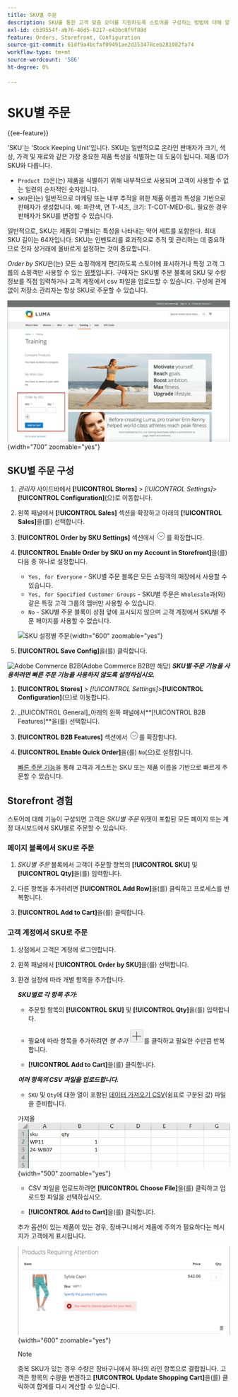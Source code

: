 ```yaml
---
title: SKU별 주문
description: SKU를 통한 고객 맞춤 오더를 지원하도록 스토어를 구성하는 방법에 대해 알아봅니다.
exl-id: cb39554f-ab76-46d5-8217-e43bc8f9f88d
feature: Orders, Storefront, Configuration
source-git-commit: 61df9a4bcfaf09491ae2d353478ceb281082fa74
workflow-type: tm+mt
source-wordcount: '586'
ht-degree: 0%

---
```


# SKU별 주문

{{ee-feature}}

&#39;SKU&#39;는 &#39;Stock Keeping Unit&#39;입니다. SKU는 일반적으로 온라인 판매자가 크기, 색상, 가격 및 재료와 같은 가장 중요한 제품 특성을 식별하는 데 도움이 됩니다. 제품 ID가 SKU와 다릅니다.

- `Product ID`은(는) 제품을 식별하기 위해 내부적으로 사용되며 고객이 사용할 수 없는 일련의 순차적인 숫자입니다.
- `SKU`은(는) 일반적으로 마케팅 또는 내부 추적을 위한 제품 이름과 특성을 기반으로 판매자가 생성합니다. 예: 파란색, 면 T-셔츠, 크기: T-COT-MED-BL. 필요한 경우 판매자가 SKU를 변경할 수 있습니다.

일반적으로, SKU는 제품의 구별되는 특성을 나타내는 약어 세트를 포함한다. 최대 SKU 길이는 64자입니다. SKU는 인벤토리를 효과적으로 추적 및 관리하는 데 중요하므로 전자 상거래에 올바르게 설정하는 것이 중요합니다.

_Order by SKU_&#x200B;은(는) 모든 쇼핑객에게 편리하도록 스토어에 표시하거나 특정 고객 그룹의 쇼핑객만 사용할 수 있는 [위젯](../content-design/widgets.md)입니다. 구매자는 SKU별 주문 블록에 SKU 및 수량 정보를 직접 입력하거나 고객 계정에서 csv 파일을 업로드할 수 있습니다. 구성에 관계없이 저장소 관리자는 항상 SKU로 주문할 수 있습니다.

![Storefront에서 SKU로 주문](./assets/storefront-order-by-sku.png){width="700" zoomable="yes"}

## SKU별 주문 구성

1. _관리자_ 사이드바에서 **[!UICONTROL Stores]** > _[!UICONTROL Settings]_>**[!UICONTROL Configuration]**(으)로 이동합니다.

1. 왼쪽 패널에서 **[!UICONTROL Sales]** 섹션을 확장하고 아래의 **[!UICONTROL Sales]**&#x200B;을(를) 선택합니다.

1. **[!UICONTROL Order by SKU Settings]** 섹션에서 ![확장 선택기](../assets/icon-display-expand.png)를 확장합니다.

1. **[!UICONTROL Enable Order by SKU on my Account in Storefront]**&#x200B;을(를) 다음 중 하나로 설정합니다.

   - `Yes, for Everyone` - SKU별 주문 블록은 모든 쇼핑객의 매장에서 사용할 수 있습니다.
   - `Yes, for Specified Customer Groups` - SKU별 주문은 `Wholesale`과(와) 같은 특정 고객 그룹의 멤버만 사용할 수 있습니다.
   - `No` - SKU별 주문 블록이 상점 앞에 표시되지 않으며 고객 계정에서 SKU별 주문 페이지를 사용할 수 없습니다.

   ![SKU 설정별 주문](../configuration-reference/sales/assets/sales-order-by-sku-settings.png){width="600" zoomable="yes"}

1. **[!UICONTROL Save Config]**&#x200B;을(를) 클릭합니다.

![Adobe Commerce B2B](../assets/b2b.svg)(Adobe Commerce B2B만 해당) _**SKU별 주문 기능을 사용하려면 빠른 주문 기능을 사용하지 않도록 설정하십시오.**_

1. **[!UICONTROL Stores]** > _[!UICONTROL Settings]_>**[!UICONTROL Configuration]**(으)로 이동합니다.

1. _[!UICONTROL General]_아래의 왼쪽 패널에서&#x200B;**[!UICONTROL B2B Features]**을(를) 선택합니다.

1. **[!UICONTROL B2B Features]** 섹션에서 ![확장 선택기](../assets/icon-display-expand.png)를 확장합니다.

1. **[!UICONTROL Enable Quick Order]**&#x200B;을(를) `No`(으)로 설정합니다.

   [빠른 주문 기능](../b2b/quick-order.md)을 통해 고객과 게스트는 SKU 또는 제품 이름을 기반으로 빠르게 주문할 수 있습니다.

## Storefront 경험

스토어에 대해 기능이 구성되면 고객은 _SKU별 주문_ 위젯이 포함된 모든 페이지 또는 계정 대시보드에서 SKU별로 주문할 수 있습니다.

### 페이지 블록에서 SKU로 주문

1. _SKU별 주문_ 블록에서 고객이 주문할 항목의 **[!UICONTROL SKU]** 및 **[!UICONTROL Qty]**&#x200B;을(를) 입력합니다.

1. 다른 항목을 추가하려면 **[!UICONTROL Add Row]**&#x200B;을(를) 클릭하고 프로세스를 반복합니다.

1. **[!UICONTROL Add to Cart]**&#x200B;을(를) 클릭합니다.

### 고객 계정에서 SKU로 주문

1. 상점에서 고객은 계정에 로그인합니다.

1. 왼쪽 패널에서 **[!UICONTROL Order by SKU]**&#x200B;을(를) 선택합니다.

1. 환경 설정에 따라 개별 항목을 추가합니다.

   _**SKU별로 각 항목 추가:**_

   - 주문할 항목의 **[!UICONTROL SKU]** 및 **[!UICONTROL Qty]**&#x200B;을(를) 입력합니다.

   - 필요에 따라 항목을 추가하려면 _행 추가_ ![더하기 기호 단추](../assets/button-add-item.png)를 클릭하고 필요한 수만큼 반복합니다.

   - **[!UICONTROL Add to Cart]**&#x200B;을(를) 클릭합니다.

   _**여러 항목의 CSV 파일을 업로드합니다.**_

   - `SKU` 및 `Qty`에 대한 열이 포함된 [데이터 가져오기 CSV](../systems/data-csv.md)(쉼표로 구분된 값) 파일을 준비합니다.

   가져올 ![SKU](./assets/account-dashboard-order-by-sku-import.png){width="500" zoomable="yes"}

   - CSV 파일을 업로드하려면 **[!UICONTROL Choose File]**&#x200B;을(를) 클릭하고 업로드할 파일을 선택하십시오.

   - **[!UICONTROL Add to Cart]**&#x200B;을(를) 클릭합니다.

   추가 옵션이 있는 제품이 있는 경우, 장바구니에서 제품에 주의가 필요하다는 메시지가 고객에게 표시됩니다.

   ![제품에 주의가 필요합니다](./assets/account-dashboard-order-by-sku-cart-product-requires-attention.png){width="600" zoomable="yes"}

   >[!NOTE]
   >
   >중복 SKU가 있는 경우 수량은 장바구니에서 하나의 라인 항목으로 결합됩니다. 고객은 항목의 수량을 변경하고 **[!UICONTROL Update Shopping Cart]**&#x200B;을(를) 클릭하여 합계를 다시 계산할 수 있습니다.

